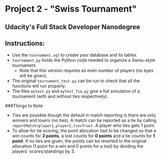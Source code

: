 # Project 2 - "Swiss Tournament"
## Udacity's Full Stack Developer Nanodegree 

## Instructions:

* Use the `tournament.sql` to create your database and its tables.
* `tournament.py` holds the Python code needed to organize a Swiss-style tournament.
  - Note that this version requires an even number of players (no byes will be given).
* The original `tournament_test.py` can be run to check that all the functions will run properly.
* The files `mytest.py` and `myTest_Tie.py` give a full simulation of a tournament (with and without ties respectively).

###Things to Note

* Ties are possible though the default in match reporting is there are only winners and losers (no ties). A match can be reported as a tie by calling `reportMatch(player1,player2,tie=True)`. A player who ties gets 1 point.
* To allow for tie scoring, the point allocation had to be changed so that a win counts for **3 points**, a lost counts for **0 points** and a tie counts for **1 point**. If no ties are given, the points can be reverted to the original allocation (1 point for a win and 0 points for a lost) by dividing the players' scores/standings by 3.

